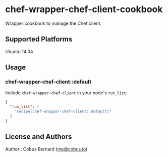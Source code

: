 # chef-wrapper-chef-client-cookbook

Wrapper cookbook to manage the Chef client.

## Supported Platforms

Ubuntu 14.04

## Usage

### chef-wrapper-chef-client::default

Include `chef-wrapper-chef-client` in your node's `run_list`:

```json
{
  "run_list": [
    "recipe[chef-wrapper-chef-client::default]"
  ]
}
```

## License and Authors

Author:: Cobus Bernard (<me@cobus.io>)
